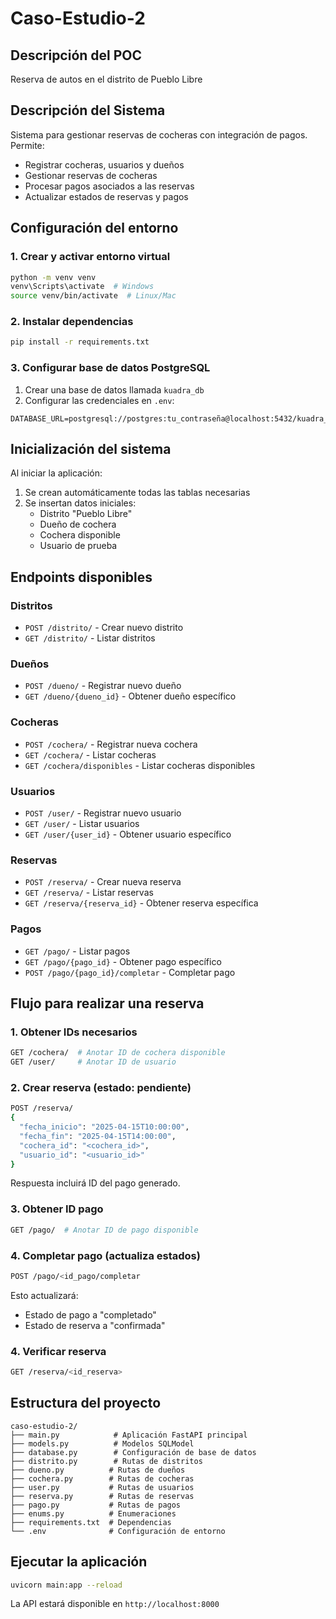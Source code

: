 # Caso-Estudio-2
## Descripción del POC
Reserva de autos en el distrito de Pueblo Libre
## Descripción del Sistema
Sistema para gestionar reservas de cocheras con integración de pagos. Permite:
- Registrar cocheras, usuarios y dueños
- Gestionar reservas de cocheras
- Procesar pagos asociados a las reservas
- Actualizar estados de reservas y pagos

## Configuración del entorno

### 1. Crear y activar entorno virtual
```bash
python -m venv venv
venv\Scripts\activate  # Windows
source venv/bin/activate  # Linux/Mac
```

### 2. Instalar dependencias
```bash
pip install -r requirements.txt
```

### 3. Configurar base de datos PostgreSQL
1. Crear una base de datos llamada `kuadra_db`
2. Configurar las credenciales en `.env`:
```env
DATABASE_URL=postgresql://postgres:tu_contraseña@localhost:5432/kuadra_db
```

## Inicialización del sistema
Al iniciar la aplicación:
1. Se crean automáticamente todas las tablas necesarias
2. Se insertan datos iniciales:
   - Distrito "Pueblo Libre"
   - Dueño de cochera
   - Cochera disponible
   - Usuario de prueba

## Endpoints disponibles

### Distritos
- `POST /distrito/` - Crear nuevo distrito
- `GET /distrito/` - Listar distritos

### Dueños
- `POST /dueno/` - Registrar nuevo dueño
- `GET /dueno/{dueno_id}` - Obtener dueño específico

### Cocheras
- `POST /cochera/` - Registrar nueva cochera
- `GET /cochera/` - Listar cocheras
- `GET /cochera/disponibles` - Listar cocheras disponibles

### Usuarios
- `POST /user/` - Registrar nuevo usuario
- `GET /user/` - Listar usuarios
- `GET /user/{user_id}` - Obtener usuario específico

### Reservas
- `POST /reserva/` - Crear nueva reserva
- `GET /reserva/` - Listar reservas
- `GET /reserva/{reserva_id}` - Obtener reserva específica

### Pagos
- `GET /pago/` - Listar pagos
- `GET /pago/{pago_id}` - Obtener pago específico
- `POST /pago/{pago_id}/completar` - Completar pago

## Flujo para realizar una reserva

### 1. Obtener IDs necesarios
```bash
GET /cochera/  # Anotar ID de cochera disponible
GET /user/     # Anotar ID de usuario
```

### 2. Crear reserva (estado: pendiente)
```bash
POST /reserva/
{
  "fecha_inicio": "2025-04-15T10:00:00",
  "fecha_fin": "2025-04-15T14:00:00",
  "cochera_id": "<cochera_id>",
  "usuario_id": "<usuario_id>"
}
```

Respuesta incluirá ID del pago generado.

### 3. Obtener ID pago
```bash
GET /pago/  # Anotar ID de pago disponible
```
### 4. Completar pago (actualiza estados)
```bash
POST /pago/<id_pago/completar
```

Esto actualizará:
- Estado de pago a "completado"
- Estado de reserva a "confirmada"

### 4. Verificar reserva
```bash
GET /reserva/<id_reserva>
```

## Estructura del proyecto
```
caso-estudio-2/
├── main.py            # Aplicación FastAPI principal
├── models.py          # Modelos SQLModel
├── database.py        # Configuración de base de datos
├── distrito.py        # Rutas de distritos
├── dueno.py          # Rutas de dueños
├── cochera.py        # Rutas de cocheras
├── user.py           # Rutas de usuarios
├── reserva.py        # Rutas de reservas
├── pago.py           # Rutas de pagos
├── enums.py          # Enumeraciones
├── requirements.txt  # Dependencias
└── .env              # Configuración de entorno
```

## Ejecutar la aplicación
```bash
uvicorn main:app --reload
```

La API estará disponible en `http://localhost:8000`

